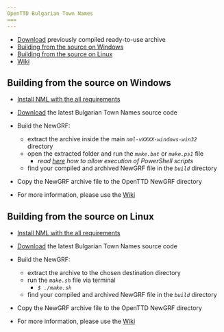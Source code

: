 ```yaml
---
OpenTTD Bulgarian Town Names
===
---
```

 * [Download](../../releases/latest) previously compiled ready-to-use archive
 * [Building from the source on Windows](#building-from-the-source-on-windows)
 * [Building from the source on Linux](#building-from-the-source-on-linux)
 * [Wiki](../../wiki/)

Building from the source on Windows
---
* [Install NML with the all requirements](http://newgrf-specs.tt-wiki.net/wiki/NML:Getting_started)
* [Download](../../releases/latest) the latest Bulgarian Town Names source code
* Build the NewGRF:
  * extract the archive inside the main *`nml-vXXXX-windows-win32`* directory
  * open the extracted folder and run the *`make.bat`* or *`make.ps1`* file
    * *read [here](http://www.howtogeek.com/106273/how-to-allow-the-execution-of-powershell-scripts-on-windows-7/) how to allow execution of PowerShell scripts*
  * find your compiled and archived NewGRF file in the *`build`* directory

* Copy the NewGRF archive file to the OpenTTD NewGRF directory
* For more information, please use the [Wiki](../../wiki/)

Building from the source on Linux
---
* [Install NML with the all requirements](http://newgrf-specs.tt-wiki.net/wiki/NML:Getting_started)
* [Download](../../releases/latest) the latest Bulgarian Town Names source code
* Build the NewGRF:  
  * extract the archive to the chosen destination directory
  * run the *`make.sh`* file via terminal
    * *`$ ./make.sh`*
  * find your compiled and archived NewGRF file in the *`build`* directory
  
* Copy the NewGRF archive file to the OpenTTD NewGRF directory
* For more information, please use the [Wiki](../../wiki/)
